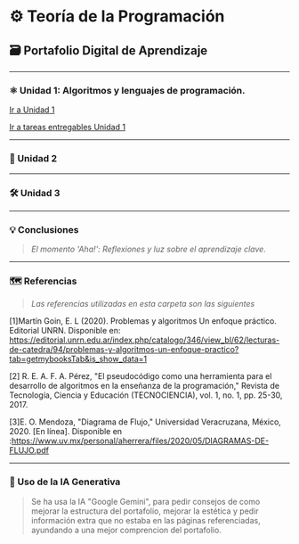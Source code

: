# ⚙️ Teoría de la Programación
## 🗃️ Portafolio Digital de Aprendizaje
---

### ⚛️ Unidad 1: Algoritmos y lenguajes de programación.
> 
[Ir a Unidad 1](Unidad1.md)

[Ir a tareas entregables Unidad 1](Tareasentregables.md)

---

### 🧭 Unidad 2
> 
---

### 🛠️ Unidad 3
>

---

### 💡 Conclusiones
> *El momento 'Aha!': Reflexiones y luz sobre el aprendizaje clave.*

---

### 🗺️ Referencias
> *Las referencias utilizadas en esta carpeta son las siguientes*

[1]Martín Goin, E. L (2020). Problemas y algoritmos Un enfoque práctico. Editorial UNRN. Disponible en: https://editorial.unrn.edu.ar/index.php/catalogo/346/view_bl/62/lecturas-de-catedra/94/problemas-y-algoritmos-un-enfoque-practico?tab=getmybooksTab&is_show_data=1

[2] R. E. A. F. A. Pérez, "El pseudocódigo como una herramienta para el desarrollo de algoritmos en la enseñanza de la programación," Revista de Tecnología, Ciencia y Educación (TECNOCIENCIA), vol. 1, no. 1, pp. 25-30, 2017.

[3]E. O. Mendoza, "Diagrama de Flujo," Universidad Veracruzana, México, 2020. [En línea]. Disponible en :https://www.uv.mx/personal/aherrera/files/2020/05/DIAGRAMAS-DE-FLUJO.pdf

---

### 🧠 Uso de la IA Generativa
> Se ha usa la IA "Google Gemini", para pedir consejos de como mejorar la estructura del portafolio, mejorar la estética y  pedir información extra que no estaba en las páginas referenciadas, ayundando a una mejor comprencion del portafolio.
